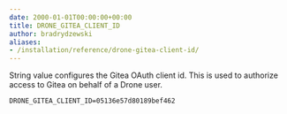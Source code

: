 ```yaml
---
date: 2000-01-01T00:00:00+00:00
title: DRONE_GITEA_CLIENT_ID
author: bradrydzewski
aliases:
- /installation/reference/drone-gitea-client-id/
---
```


String value configures the Gitea OAuth client id. This is used to authorize access to Gitea on behalf of a Drone user.

```
DRONE_GITEA_CLIENT_ID=05136e57d80189bef462
```